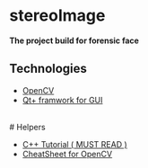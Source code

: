 # stereoImage
<b>The project build for forensic face</b><br>
<h2>Technologies</h2>
<ul>
<li>
  <a href="http://opencv.org/">
    OpenCV
  </a>
 </li>
<li>
  <a href="https://www.qt.io/">
    Qt+ framwork for GUI
  </a>
 </li>
</ul>
<br>
# Helpers
<ul>
<li>
  <a href="https://www.tutorialspoint.com/cplusplus/">
    <u>C++ Tutorial ( MUST READ )</u>
  </a>
</li>
<li>
  <a href="http://docs.opencv.org/3.0-last-rst/opencv_cheatsheet.pdf">
    <u>CheatSheet for OpenCV</u>
  </a>
</li>
</ul>
